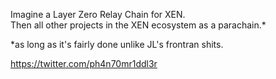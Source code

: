Imagine a Layer Zero Relay Chain for XEN.  
Then all other projects in the XEN ecosystem as a parachain.*

*as long as it's fairly done unlike JL's frontran shits.

https://twitter.com/ph4n70mr1ddl3r
